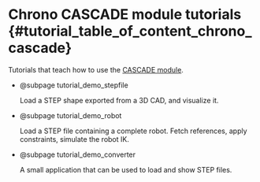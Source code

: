 Chrono CASCADE module tutorials {#tutorial_table_of_content_chrono_cascade}
===============================

Tutorials that teach how to use the 
[CASCADE module](group__cascade__module.html).

- @subpage  tutorial_demo_stepfile

  Load a STEP shape exported from a 3D CAD, and visualize it.
  
- @subpage  tutorial_demo_robot

  Load a STEP file containing a complete robot. Fetch references, apply constraints, simulate the robot IK.
  
- @subpage  tutorial_demo_converter

  A small application that can be used to load and show STEP files.